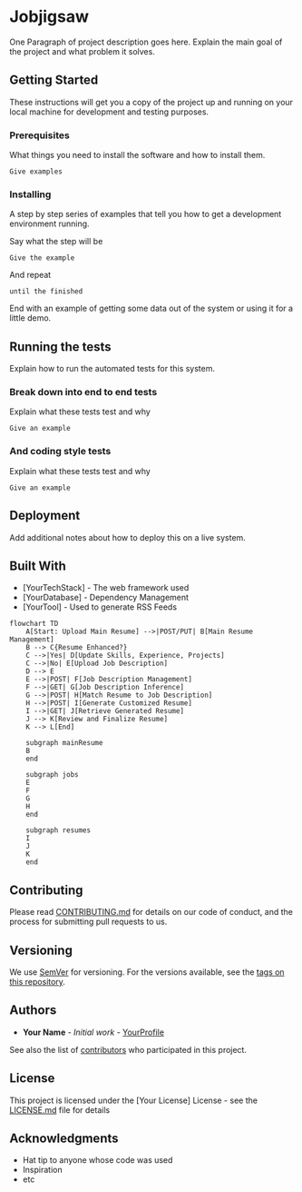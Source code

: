 # Jobjigsaw

One Paragraph of project description goes here. Explain the main goal of the project and what problem it solves.

## Getting Started

These instructions will get you a copy of the project up and running on your local machine for development and testing purposes.

### Prerequisites

What things you need to install the software and how to install them.

```
Give examples
```

### Installing

A step by step series of examples that tell you how to get a development environment running.

Say what the step will be

```
Give the example
```

And repeat

```
until the finished
```

End with an example of getting some data out of the system or using it for a little demo.

## Running the tests

Explain how to run the automated tests for this system.

### Break down into end to end tests

Explain what these tests test and why

```
Give an example
```

### And coding style tests

Explain what these tests test and why

```
Give an example
```

## Deployment

Add additional notes about how to deploy this on a live system.

## Built With

* [YourTechStack] - The web framework used
* [YourDatabase] - Dependency Management
* [YourTool] - Used to generate RSS Feeds

```mermaid
flowchart TD
    A[Start: Upload Main Resume] -->|POST/PUT| B[Main Resume Management]
    B --> C{Resume Enhanced?}
    C -->|Yes| D[Update Skills, Experience, Projects]
    C -->|No| E[Upload Job Description]
    D --> E
    E -->|POST| F[Job Description Management]
    F -->|GET| G[Job Description Inference]
    G -->|POST| H[Match Resume to Job Description]
    H -->|POST| I[Generate Customized Resume]
    I -->|GET| J[Retrieve Generated Resume]
    J --> K[Review and Finalize Resume]
    K --> L[End]

    subgraph mainResume
    B
    end

    subgraph jobs
    E
    F
    G
    H
    end

    subgraph resumes
    I
    J
    K
    end

```

## Contributing

Please read [CONTRIBUTING.md](http://example.com/) for details on our code of conduct, and the process for submitting pull requests to us.

## Versioning

We use [SemVer](http://semver.org/) for versioning. For the versions available, see the [tags on this repository](http://example.com/).

## Authors

* **Your Name** - *Initial work* - [YourProfile](http://example.com/)

See also the list of [contributors](http://example.com/) who participated in this project.

## License

This project is licensed under the [Your License] License - see the [LICENSE.md](LICENSE.md) file for details

## Acknowledgments

* Hat tip to anyone whose code was used
* Inspiration
* etc
